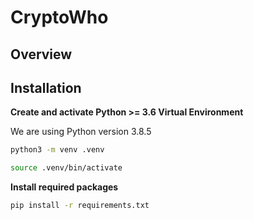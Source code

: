 # CryptoWho

## Overview

## Installation

**Create and activate Python >= 3.6 Virtual Environment**

We are using Python version 3.8.5

```bash
python3 -m venv .venv

source .venv/bin/activate
```
**Install required packages**
```bash
pip install -r requirements.txt
```
